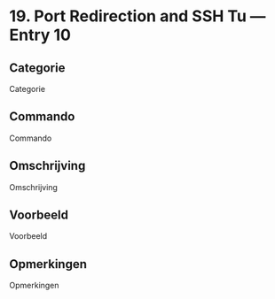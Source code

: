 # 19. Port Redirection and SSH Tu — Entry 10

## Categorie

Categorie

## Commando

Commando

## Omschrijving

Omschrijving

## Voorbeeld

Voorbeeld

## Opmerkingen

Opmerkingen

